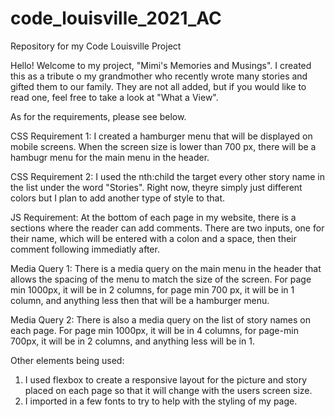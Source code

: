 # code_louisville_2021_AC
Repository for my Code Louisville Project

Hello! Welcome to my project, "Mimi's Memories and Musings". I created this as a tribute o my grandmother who recently wrote many stories and gifted them to our family. They are not all added, but if you would like to read one, feel free to take a look at "What a View".

As for the requirements, please see below.

CSS Requirement 1: I created a hamburger menu that will be displayed on mobile screens. When the screen size is lower than 700 px, there will be a hambugr menu for the main menu in the header.

CSS Requirement 2: I used the nth:child the target every other story name in the list under the word "Stories". Right now, theyre simply just different colors but I plan to add another type of style to that.

JS Requirement: At the bottom of each page in my website, there is a sections where the reader can add comments. There are two inputs, one for their name, which will be entered with a colon and a space, then their comment following immediatly after.

Media Query 1: There is a media query on the main menu in the header that allows the spacing of the menu to match the size of the screen. For page min 1000px, it will be in 2 columns, for page min 700 px, it will be in 1 column, and anything less then that will be a hamburger menu.

Media Query 2: There is also a media query on the list of story names on each page. For page min 1000px, it will be in 4 columns, for page-min 700px, it will be in 2 columns, and anything less will be in 1.

Other elements being used:
1. I used flexbox to create a responsive layout for the picture and story placed on each page so that it will change with the users screen size.
2. I imported in a few fonts to try to help with the styling of my page. 